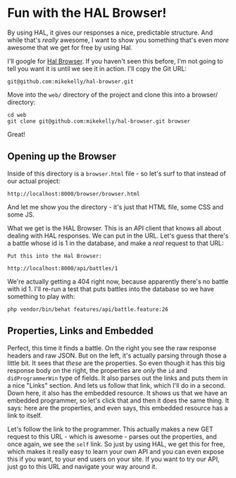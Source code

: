 # Fun with the HAL Browser!

By using HAL, it gives our responses a nice, predictable structure. And while
that's *really* awesome, I want to show you something that's even *more* awesome
that we get for free by using Hal.

I'll google for [Hal Browser](https://github.com/mikekelly/hal-browser).
If you haven't seen this before, I'm not going to tell you want it is until
we see it in action. I'll copy the Git URL:

    git@github.com:mikekelly/hal-browser.git

Move into the `web/` directory of the project and clone this into a browser/
directory:

```
cd web
git clone git@github.com:mikekelly/hal-browser.git browser
```

Great!

## Opening up the Browser

Inside of this directory is a `browser.html` file - so let's surf to that
instead of our actual project:

    http://localhost:8000/browser/browser.html

And let me show you the directory - it's just that HTML file, some CSS and
some JS.

What we get is the HAL Browser. This is an API client that knows all about
dealing with HAL responses. We can put in the URL. Let's guess that there's
a battle whose id is 1 in the database, and make a *real* request to that
URL:

    Put this into the Hal Browser:

    http://localhost:8000/api/battles/1

We're actually getting a 404 right now, because apparently there's no battle
with id 1. I'll re-run a test that puts battles into the database so we have
something to play with:

```
php vendor/bin/behat features/api/battle.feature:26
```

## Properties, Links and Embedded

Perfect, this time it finds a battle. On the right you see the raw response
headers and raw JSON. But on the left, it's actually parsing through those
a little bit. It sees that *these* are the properties. So even though it
has this big response body on the right, the properties are *only* the `id`
and `didProgrammerWin` type of fields. It also parses out the links and puts
them in a nice "Links" section. And lets us follow that link, which I'll
do in a second. Down here, it also has the embedded resource. It shows us
that we have an embedded programmer, so let's click that and then it does
the same thing. It says: here are the properties, and even says, this embedded
resource has a link to itself.

Let's follow the link to the programmer. This actually makes a new GET request
to this URL - which is awesome - parses out the properties, and once again,
we see the `self` link. So just by using HAL, we get this for free, which
makes it really easy to learn your own API and you can even expose this if
you want, to your end users on your site. If you want to try our API, just
go to this URL and navigate your way around it.
